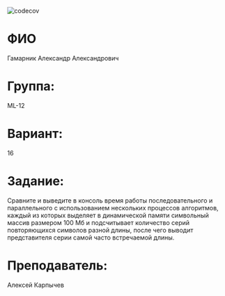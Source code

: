 ![codecov](https://codecov.io/gh/alexwerben/C_Cpp_HW/branch/hw-2/graph/badge.svg)

# ФИО

Гамарник Александр Александрович

# Группа:

ML-12

# Вариант:

16

# Задание:

Сравните и выведите в консоль время работы последовательного и параллельного с использованием нескольких процессов алгоритмов, каждый из которых выделяет в динамической памяти символьный массив размером 100 Мб и подсчитывает количество серий повторяющихся символов разной длины, после чего выводит представителя серии самой часто встречаемой длины.

# Преподаватель:

Алексей Карпычев
